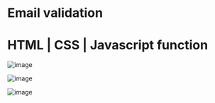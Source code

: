 # Email validation
# HTML | CSS | Javascript function

![image](https://github.com/john00145/Email-validation/assets/174305909/80f2fb75-0fff-41c5-9391-7d58e40f6959)

![image](https://github.com/john00145/Email-validation/assets/174305909/7c7b1615-e27a-4e57-a6c2-51a72536162f)

![image](https://github.com/john00145/Email-validation/assets/174305909/c6fdaafd-0c22-4b23-8467-aa244b08c475)
